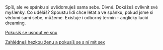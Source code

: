 Spíš, ale ve spánku si uvědomuješ sama sebe. Divné. Dokážeš ovlivnit své myšlenky. Co uděláš?
Spoustu lidí chce létat a ve spánku, pokud jsme si vědomi sami sebe, můžeme. Existuje 
i odborný termín - anglicky lucid dreaming.

[Pokusíš se usnout ve snu](sen/ve_snu.md)

[Zahlédneš hezkou ženu a pokusíš se s ní mít sex](hezka-zena/sex.md)
